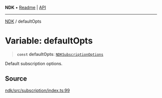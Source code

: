 **NDK** • [Readme](../README.md) \| [API](../globals.md)

***

[NDK](../README.md) / defaultOpts

# Variable: defaultOpts

> **`const`** **defaultOpts**: [`NDKSubscriptionOptions`](../interfaces/NDKSubscriptionOptions.md)

Default subscription options.

## Source

[ndk/src/subscription/index.ts:99](https://github.com/nostr-dev-kit/ndk/blob/d04eef3/ndk/src/subscription/index.ts#L99)
